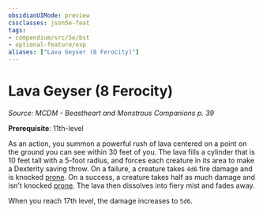 ```yaml
---
obsidianUIMode: preview
cssclasses: json5e-feat
tags:
- compendium/src/5e/bst
- optional-feature/exp
aliases: ["Lava Geyser (8 Ferocity)"]
---
```

# Lava Geyser (8 Ferocity)
*Source: MCDM - Beastheart and Monstrous Companions p. 39*  

**Prerequisite**: 11th-level

As an action, you summon a powerful rush of lava centered on a point on the ground you can see within 30 feet of you. The lava fills a cylinder that is 10 feet tall with a 5-foot radius, and forces each creature in its area to make a Dexterity saving throw. On a failure, a creature takes `4d6` fire damage and is knocked [prone](2-Mechanics/CLI/rules/conditions.md#prone). On a success, a creature takes half as much damage and isn't knocked [prone](2-Mechanics/CLI/rules/conditions.md#prone). The lava then dissolves into fiery mist and fades away.

When you reach 17th level, the damage increases to `5d6`.